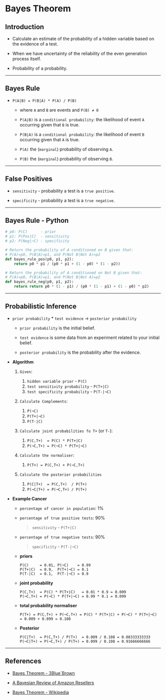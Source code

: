 # Bayes Theorem

## Introduction

* Calculate an estimate of the probability of a hidden variable based on the evidence of a test.

* When we have uncertainty of the reliability of the even generation process itself.

* Probability of a probability.

---

## Bayes Rule

* `P(A|B) = P(B|A) * P(A) / P(B)`

    * where `A` and `B` are events and `P(B) ≠ 0`

    * `P(A∣B)` is a `conditional probability`: the likelihood of event `A` occurring given that `B` is true.
    * `P(B∣A)` is a `conditional probability`: the likelihood of event `B` occurring given that `A` is true.
    * `P(A)` the (`marginal`) probability of observing `A`.
    * `P(B)` the (`marginal`) probability of observing `B`.

---

## False Positives

* `sensitivity` - probability a test is a `true positive`.

* `specificity` - probability a test is a `true negative`.

---

## Bayes Rule - Python

```python
# p0: P(C)      - prior
# p1: P(Pos|C)  - sensitivity
# p2: P(Neg|¬C) - specificity

# Return the probability of A conditioned on B given that: 
# P(A)=p0, P(B|A)=p1, and P(Not B|Not A)=p2 
def bayes_rule_pos(p0, p1, p2):
    return p0 * p1 / (p0 * p1 + (1 - p0) * (1 - p2))

# Return the probability of A conditioned on Not B given that: 
# P(A)=p0, P(B|A)=p1, and P(Not B|Not A)=p2 
def bayes_rule_neg(p0, p1, p2):
    return return p0 * (1 - p1) / (p0 * (1 - p1) + (1 - p0) * p2)
```

---

## Probabilistic Inference

* `prior probability` * `test evidence` -> `posterior probability`

    * `prior probability` is the initial belief.

    * `test evidence` is some data from an experiment related to your initial belief. 

    * `posterior probability` is the probability after the evidence.

* __Algorithm__

    1. `Given`:

        1. `hidden variable prior` - `P(C)`
        2. `test sensitivity probability` - `P(T+|C)`
        3. `test specificity probability` - `P(T-|¬C)`

    2. `Calculate Complements`:

        1. `P(¬C)`
        2. `P(T+|¬C)`
        3. `P(T-|C)`
    
    3. `Calculate joint probabilities fo T+` (or `T-`):

        1. `P(C,T+)  = P(C) * P(T+|C)`
        2. `P(¬C,T+) = P(¬C) * P(T+|¬C)`
    
    4. `Calculate the normaliser`:

        1. `P(T+) = P(C,T+) + P(¬C,T+)`
    
    5. `Calculate the posterior probabilities`

        1. `P(C|T+)  = P(C,T+)  / P(T+)`
        2. `P(¬C|T+) = P(¬C,T+) / P(T+)`


* __Example Cancer__

    * `percentage of cancer in population`: 1%
    
    * `percentage of true positive tests`: 90%

        > `sensitivity` - `P(T+|C)`

    * `percentage of true negative tests`: 90%

        > `specificity` - `P(T-|¬C)`

    * __priors__

        ```
        P(C)     = 0.01, P(¬C)    = 0.99
        P(T+|C)  = 0.9,  P(T+|¬C) = 0.1
        P(T-|C)  = 0.1,  P(T-|¬C) = 0.9
        ```

    * __joint probability__

        ```
        P(C,T+)  = P(C) * P(T+|C)   = 0.01 * 0.9 = 0.009
        P(¬C,T+) = P(¬C) * P(T+|¬C) = 0.99 * 0.1 = 0.099
        ```
    
    * __total probability normaliser__

        ```
        P(T+) = P(C,T+) + P(¬C,T+) = P(C) * P(T+|C) + P(¬C) * P(T+|¬C) = 0.009 + 0.099 = 0.108
        ```
    
    * __Posterior__

        ```
        P(C|T+)  = P(C,T+) / P(T+)  = 0.009 / 0.108 = 0.08333333333
        P(¬C|T+) = P(¬C,T+) / P(T+) = 0.099 / 0.108 = 0.91666666666
        ```

---

## References

* [Bayes Theorem - 3Blue`Brown](https://www.youtube.com/watch?v=HZGCoVF3YvM)

* [A Bayesian Review of Amazon Resellers](https://www.johndcook.com/blog/2011/09/27/bayesian-amazon/)

* [Bayes Theorem - Wikipedia](https://en.wikipedia.org/wiki/Bayes%27_theorem)

